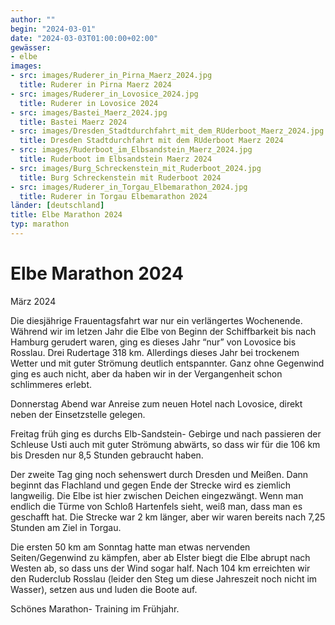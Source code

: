 ```yaml
---
author: ""
begin: "2024-03-01"
date: "2024-03-03T01:00:00+02:00"
gewässer:
- elbe
images:
- src: images/Ruderer_in_Pirna_Maerz_2024.jpg
  title: Ruderer in Pirna Maerz 2024
- src: images/Ruderer_in_Lovosice_2024.jpg
  title: Ruderer in Lovosice 2024
- src: images/Bastei_Maerz_2024.jpg
  title: Bastei Maerz 2024
- src: images/Dresden_Stadtdurchfahrt_mit_dem_RUderboot_Maerz_2024.jpg
  title: Dresden Stadtdurchfahrt mit dem RUderboot Maerz 2024
- src: images/Ruderboot_im_Elbsandstein_Maerz_2024.jpg
  title: Ruderboot im Elbsandstein Maerz 2024
- src: images/Burg_Schreckenstein_mit_Ruderboot_2024.jpg
  title: Burg Schreckenstein mit Ruderboot 2024
- src: images/Ruderer_in_Torgau_Elbemarathon_2024.jpg
  title: Ruderer in Torgau Elbemarathon 2024
länder: [deutschland]
title: Elbe Marathon 2024
typ: marathon
---
```


# Elbe Marathon 2024


März 2024

Die diesjährige Frauentagsfahrt war nur ein verlängertes Wochenende. Während wir im letzen Jahr die Elbe von Beginn der Schiffbarkeit bis nach Hamburg gerudert waren, ging es dieses Jahr “nur” von Lovosice bis Rosslau. Drei Rudertage 318 km. Allerdings dieses Jahr bei trockenem Wetter und mit guter Strömung deutlich entspannter. Ganz ohne Gegenwind ging es auch nicht, aber da haben wir in der Vergangenheit schon schlimmeres erlebt.

Donnerstag Abend war Anreise zum neuen Hotel nach Lovosice, direkt neben der Einsetzstelle gelegen.

Freitag früh ging es durchs Elb-Sandstein- Gebirge und nach passieren der Schleuse Usti auch mit guter Strömung abwärts, so dass wir für die 106 km bis Dresden nur 8,5 Stunden gebraucht haben.

Der zweite Tag ging noch sehenswert durch Dresden und Meißen. Dann beginnt das Flachland und gegen Ende der Strecke wird es ziemlich langweilig. Die Elbe ist hier zwischen Deichen eingezwängt. Wenn man endlich die Türme von Schloß Hartenfels sieht, weiß man, dass man es geschafft hat. Die Strecke war 2 km länger, aber wir waren bereits nach 7,25 Stunden am Ziel in Torgau.

Die ersten 50 km am Sonntag hatte man etwas nervenden Seiten/Gegenwind zu kämpfen, aber ab Elster biegt die Elbe abrupt nach Westen ab, so dass uns der Wind sogar half. Nach 104 km erreichten wir den Ruderclub Rosslau (leider den Steg um diese Jahreszeit noch nicht im Wasser), setzen aus und luden die Boote auf.

Schönes Marathon- Training im Frühjahr.
